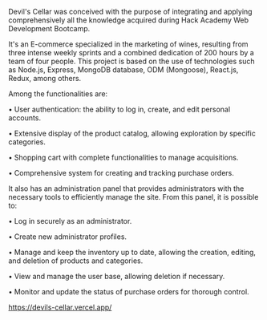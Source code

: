 Devil's Cellar was conceived with the purpose of integrating and applying comprehensively all the knowledge acquired during Hack Academy Web Development Bootcamp.

It's an E-commerce specialized in the marketing of wines, resulting from three intense weekly sprints and a combined dedication of 200 hours by a team of four people.
This project is based on the use of technologies such as Node.js, Express, MongoDB database, ODM (Mongoose), React.js, Redux, among others.

Among the functionalities are:

• User authentication: the ability to log in, create, and edit personal accounts.

• Extensive display of the product catalog, allowing exploration by specific categories.

• Shopping cart with complete functionalities to manage acquisitions.

• Comprehensive system for creating and tracking purchase orders.


It also has an administration panel that provides administrators with the necessary tools to efficiently manage the site. From this panel, it is possible to:

• Log in securely as an administrator.

• Create new administrator profiles.

• Manage and keep the inventory up to date, allowing the creation, editing, and deletion of products and categories.

• View and manage the user base, allowing deletion if necessary.

• Monitor and update the status of purchase orders for thorough control.


https://devils-cellar.vercel.app/
